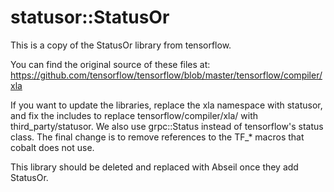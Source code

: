# statusor::StatusOr
This is a copy of the StatusOr library from tensorflow.

You can find the original source of these files at:
https://github.com/tensorflow/tensorflow/blob/master/tensorflow/compiler/xla

If you want to update the libraries, replace the xla namespace with
statusor, and fix the includes to replace tensorflow/compiler/xla/
with third_party/statusor. We also use grpc::Status instead of
tensorflow's status class. The final change is to remove references to the TF_*
macros that cobalt does not use.

This library should be deleted and replaced with Abseil once they add StatusOr.
